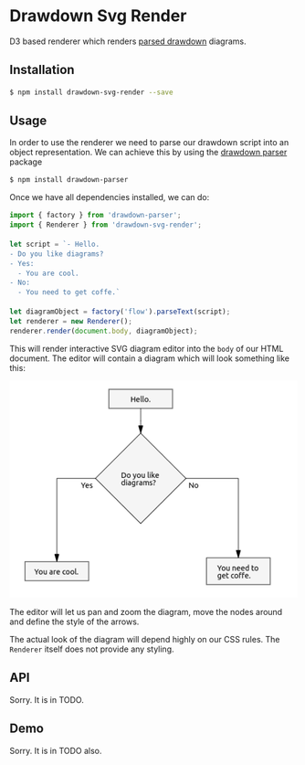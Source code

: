 # Drawdown Svg Render

D3 based renderer which renders [parsed drawdown][30d96062] diagrams.

  [30d96062]: https://github.com/lyubo-slavilov/drawdown-parser "drawdown-parser"

## Installation
```bash
$ npm install drawdown-svg-render --save
```
## Usage
In order to use the renderer we need to parse our drawdown script into an object representation. We can achieve this by using the [drawdown parser][30d96062] package
```bash
$ npm install drawdown-parser
```

Once we have all dependencies installed, we can do:

```javascript
import { factory } from 'drawdown-parser';
import { Renderer } from 'drawdown-svg-render';

let script = `- Hello.
- Do you like diagrams?
- Yes:
  - You are cool.
- No:
  - You need to get coffe.`

let diagramObject = factory('flow').parseText(script);
let renderer = new Renderer();
renderer.render(document.body, diagramObject);
```

This will render interactive SVG diagram editor into the `body` of our HTML document. The editor will contain a diagram which will look something like this:

![Example diagram](assets/example-flow-diagram.png)

The editor will let us pan and zoom the diagram, move the nodes around and define the style of the arrows.

The actual look of the diagram will depend highly on our CSS rules. The `Renderer` itself does not provide any styling.

## API
Sorry. It is in TODO.

## Demo
Sorry. It is in TODO also.
